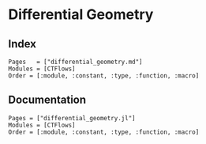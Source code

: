 # Differential Geometry

## Index

```@index
Pages   = ["differential_geometry.md"]
Modules = [CTFlows]
Order = [:module, :constant, :type, :function, :macro]
```

## Documentation

```@autodocs
Pages = ["differential_geometry.jl"]
Modules = [CTFlows]
Order = [:module, :constant, :type, :function, :macro]
```